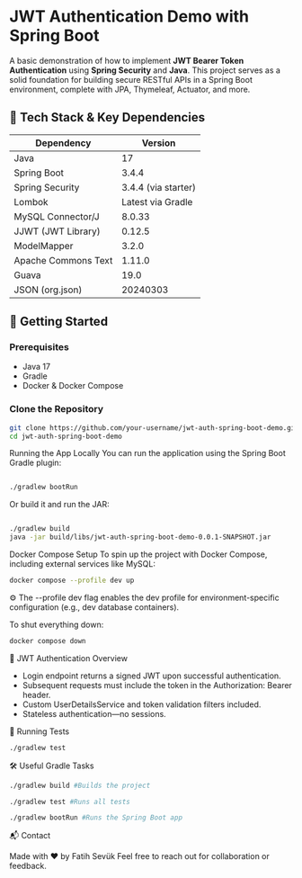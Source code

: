 # JWT Authentication Demo with Spring Boot

A basic demonstration of how to implement **JWT Bearer Token Authentication** using **Spring Security** and **Java**. This project serves as a solid foundation for building secure RESTful APIs in a Spring Boot environment, complete with JPA, Thymeleaf, Actuator, and more.

## 🔧 Tech Stack & Key Dependencies

| Dependency           | Version     |
|----------------------|-------------|
| Java                 | 17          |
| Spring Boot          | 3.4.4       |
| Spring Security      | 3.4.4 (via starter) |
| Lombok               | Latest via Gradle |
| MySQL Connector/J    | 8.0.33      |
| JJWT (JWT Library)   | 0.12.5      |
| ModelMapper          | 3.2.0       |
| Apache Commons Text  | 1.11.0      |
| Guava                | 19.0        |
| JSON (org.json)      | 20240303    |

## 🚀 Getting Started

### Prerequisites

- Java 17
- Gradle
- Docker & Docker Compose

### Clone the Repository

```bash
git clone https://github.com/your-username/jwt-auth-spring-boot-demo.git
cd jwt-auth-spring-boot-demo

```

Running the App Locally
You can run the application using the Spring Boot Gradle plugin:

```bash

./gradlew bootRun

```

Or build it and run the JAR:

```bash

./gradlew build
java -jar build/libs/jwt-auth-spring-boot-demo-0.0.1-SNAPSHOT.jar


```

Docker Compose Setup
To spin up the project with Docker Compose, including external services like MySQL:

```bash
docker compose --profile dev up
```

⚙️ The --profile dev flag enables the dev profile for environment-specific configuration (e.g., dev database containers).

To shut everything down:

```bash
docker compose down
```

🔐 JWT Authentication Overview

* Login endpoint returns a signed JWT upon successful authentication.
* Subsequent requests must include the token in the Authorization: Bearer <token> header.
* Custom UserDetailsService and token validation filters included.
* Stateless authentication—no sessions.

🧪 Running Tests

```bash
./gradlew test

```

🛠️ Useful Gradle Tasks

```bash
./gradlew build #Builds the project

./gradlew test #Runs all tests

./gradlew bootRun #Runs the Spring Boot app

```

📬 Contact

Made with ❤️ by Fatih Sevük
Feel free to reach out for collaboration or feedback.
